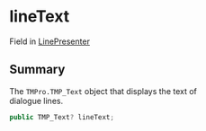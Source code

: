 # lineText

Field in [LinePresenter](yarn.unity.linepresenter.md)

## Summary

The `TMPro.TMP_Text` object that displays the text of\
dialogue lines.

```csharp
public TMP_Text? lineText;
```
